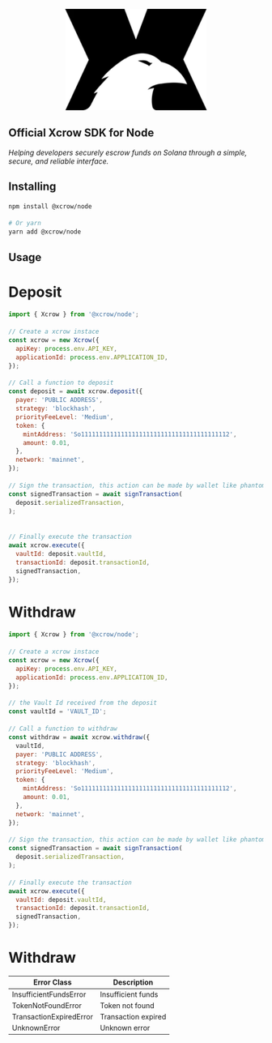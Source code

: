 <p align="center">
  <a href="https://xcrow.dev" target="_blank">
    <img src="../../docs/logo.webp" alt="Xcrow" width="280" height="200">
  </a>
</p>

## Official Xcrow SDK for Node
_Helping developers securely escrow funds on Solana through a simple, secure, and reliable interface._

## Installing

```bash
npm install @xcrow/node

# Or yarn
yarn add @xcrow/node
```

## Usage

# Deposit

```js
import { Xcrow } from '@xcrow/node';

// Create a xcrow instace
const xcrow = new Xcrow({
  apiKey: process.env.API_KEY,
  applicationId: process.env.APPLICATION_ID,
});

// Call a function to deposit
const deposit = await xcrow.deposit({
  payer: 'PUBLIC ADDRESS',
  strategy: 'blockhash',
  priorityFeeLevel: 'Medium',
  token: {
    mintAddress: 'So11111111111111111111111111111111111111112',
    amount: 0.01,
  },
  network: 'mainnet',
});

// Sign the transaction, this action can be made by wallet like phantom or solflare
const signedTransaction = await signTransaction(
  deposit.serializedTransaction,
);


// Finally execute the transaction
await xcrow.execute({
  vaultId: deposit.vaultId,
  transactionId: deposit.transactionId,
  signedTransaction,
});
```

# Withdraw

```js
import { Xcrow } from '@xcrow/node';

// Create a xcrow instace
const xcrow = new Xcrow({
  apiKey: process.env.API_KEY,
  applicationId: process.env.APPLICATION_ID,
});

// the Vault Id received from the deposit
const vaultId = 'VAULT_ID';

// Call a function to withdraw
const withdraw = await xcrow.withdraw({
  vaultId,
  payer: 'PUBLIC ADDRESS',
  strategy: 'blockhash',
  priorityFeeLevel: 'Medium',
  token: {
    mintAddress: 'So11111111111111111111111111111111111111112',
    amount: 0.01,
  },
  network: 'mainnet',
});

// Sign the transaction, this action can be made by wallet like phantom or solflare
const signedTransaction = await signTransaction(
  deposit.serializedTransaction,
);

// Finally execute the transaction
await xcrow.execute({
  vaultId: deposit.vaultId,
  transactionId: deposit.transactionId,
  signedTransaction,
});
```

# Withdraw

| Error Class                | Description          |
|----------------------------|----------------------|
| InsufficientFundsError     | Insufficient funds   |
| TokenNotFoundError         | Token not found      |
| TransactionExpiredError    | Transaction expired  |
| UnknownError               | Unknown error        |